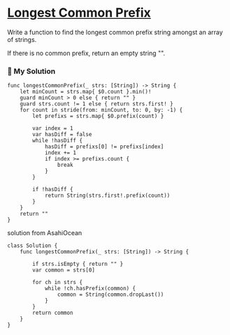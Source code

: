 
# [Longest Common Prefix]([https://leetcode.com/problems/add-two-numbers/description/](https://leetcode.com/problems/longest-common-prefix/description/))

Write a function to find the longest common prefix string amongst an array of strings.

If there is no common prefix, return an empty string "".

### 📌 My Solution

```
func longestCommonPrefix(_ strs: [String]) -> String {
    let minCount = strs.map{ $0.count }.min()!
    guard minCount > 0 else { return "" }
    guard strs.count != 1 else { return strs.first! }
    for count in stride(from: minCount, to: 0, by: -1) {
        let prefixs = strs.map{ $0.prefix(count) }
        
        var index = 1
        var hasDiff = false
        while !hasDiff {
            hasDiff = prefixs[0] != prefixs[index]
            index += 1
            if index >= prefixs.count {
                break
            }
        }
        
        if !hasDiff {
            return String(strs.first!.prefix(count))
        }
    }
    return ""
}
```
solution from AsahiOcean
```
class Solution {
    func longestCommonPrefix(_ strs: [String]) -> String {
        
        if strs.isEmpty { return "" }
        var common = strs[0]
        
        for ch in strs {
            while !ch.hasPrefix(common) {
                common = String(common.dropLast())
            }
        }
        return common
    }
}
```
